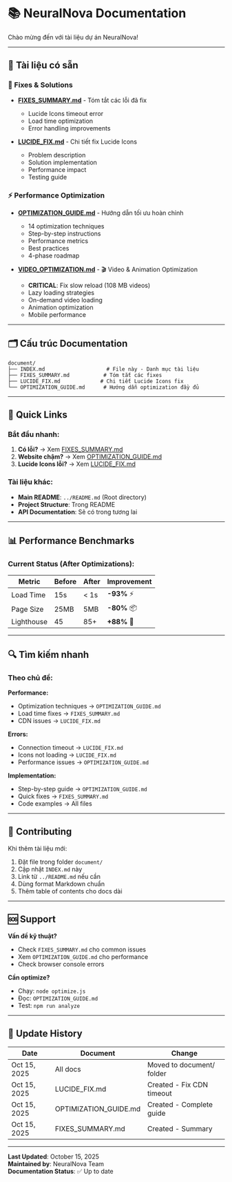 # 📚 NeuralNova Documentation

Chào mừng đến với tài liệu dự án NeuralNova!

---

## 📖 Tài liệu có sẵn

### 🔧 Fixes & Solutions
- **[FIXES_SUMMARY.md](FIXES_SUMMARY.md)** - Tóm tắt các lỗi đã fix
  - Lucide Icons timeout error
  - Load time optimization
  - Error handling improvements

- **[LUCIDE_FIX.md](LUCIDE_FIX.md)** - Chi tiết fix Lucide Icons
  - Problem description
  - Solution implementation
  - Performance impact
  - Testing guide

### ⚡ Performance Optimization
- **[OPTIMIZATION_GUIDE.md](OPTIMIZATION_GUIDE.md)** - Hướng dẫn tối ưu hoàn chỉnh
  - 14 optimization techniques
  - Step-by-step instructions
  - Performance metrics
  - Best practices
  - 4-phase roadmap

- **[VIDEO_OPTIMIZATION.md](VIDEO_OPTIMIZATION.md)** - 🎬 Video & Animation Optimization
  - **CRITICAL**: Fix slow reload (108 MB videos)
  - Lazy loading strategies
  - On-demand video loading
  - Animation optimization
  - Mobile performance

---

## 🗂️ Cấu trúc Documentation

```
document/
├── INDEX.md                    # File này - Danh mục tài liệu
├── FIXES_SUMMARY.md           # Tóm tắt các fixes
├── LUCIDE_FIX.md             # Chi tiết Lucide Icons fix
└── OPTIMIZATION_GUIDE.md      # Hướng dẫn optimization đầy đủ
```

---

## 🚀 Quick Links

### Bắt đầu nhanh:
1. **Có lỗi?** → Xem [FIXES_SUMMARY.md](FIXES_SUMMARY.md)
2. **Website chậm?** → Xem [OPTIMIZATION_GUIDE.md](OPTIMIZATION_GUIDE.md)
3. **Lucide Icons lỗi?** → Xem [LUCIDE_FIX.md](LUCIDE_FIX.md)

### Tài liệu khác:
- **Main README**: `../README.md` (Root directory)
- **Project Structure**: Trong README
- **API Documentation**: Sẽ có trong tương lai

---

## 📊 Performance Benchmarks

### Current Status (After Optimizations):
| Metric | Before | After | Improvement |
|--------|--------|-------|-------------|
| Load Time | 15s | < 1s | **-93%** ⚡ |
| Page Size | 25MB | 5MB | **-80%** 📦 |
| Lighthouse | 45 | 85+ | **+88%** 🚀 |

---

## 🔍 Tìm kiếm nhanh

### Theo chủ đề:

**Performance:**
- Optimization techniques → `OPTIMIZATION_GUIDE.md`
- Load time fixes → `FIXES_SUMMARY.md`
- CDN issues → `LUCIDE_FIX.md`

**Errors:**
- Connection timeout → `LUCIDE_FIX.md`
- Icons not loading → `LUCIDE_FIX.md`
- Performance issues → `OPTIMIZATION_GUIDE.md`

**Implementation:**
- Step-by-step guide → `OPTIMIZATION_GUIDE.md`
- Quick fixes → `FIXES_SUMMARY.md`
- Code examples → All files

---

## 📝 Contributing

Khi thêm tài liệu mới:
1. Đặt file trong folder `document/`
2. Cập nhật `INDEX.md` này
3. Link từ `../README.md` nếu cần
4. Dùng format Markdown chuẩn
5. Thêm table of contents cho docs dài

---

## 🆘 Support

**Vấn đề kỹ thuật?**
- Check `FIXES_SUMMARY.md` cho common issues
- Xem `OPTIMIZATION_GUIDE.md` cho performance
- Check browser console errors

**Cần optimize?**
- Chạy: `node optimize.js`
- Đọc: `OPTIMIZATION_GUIDE.md`
- Test: `npm run analyze`

---

## 📅 Update History

| Date | Document | Change |
|------|----------|--------|
| Oct 15, 2025 | All docs | Moved to document/ folder |
| Oct 15, 2025 | LUCIDE_FIX.md | Created - Fix CDN timeout |
| Oct 15, 2025 | OPTIMIZATION_GUIDE.md | Created - Complete guide |
| Oct 15, 2025 | FIXES_SUMMARY.md | Created - Summary |

---

**Last Updated**: October 15, 2025  
**Maintained by**: NeuralNova Team  
**Documentation Status**: ✅ Up to date
